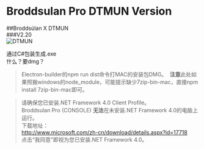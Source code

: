 # Broddsulan Pro DTMUN Version  
##Broddsúlan X DTMUN  
###V2.20  
![DTMUN](http://tva2.sinaimg.cn/crop.0.0.180.180.180/a034da3fjw1e8qgp5bmzyj2050050aa8.jpg)  

通过C#包装生成.exe  
什么？要dmg？  
>Electron-builder的npm run dist命令打MAC的安装包DMG。  **注意**此处如果照搬windows的node_module，可能提示缺少7zip-bin-mac，直接npm install 7zip-bin-mac即可。



> 请确保您已安装.NET Framework 4.0 Client Profile。  
> Broddsulan Pro (CONSOLE) **无法**在未安装.NET Framework 4.0的电脑上运行。  
> 下载地址：  
> http://www.microsoft.com/zh-cn/download/details.aspx?id=17718  
> 点击“我同意”即视为您已安装.NET Framework 4.0。
